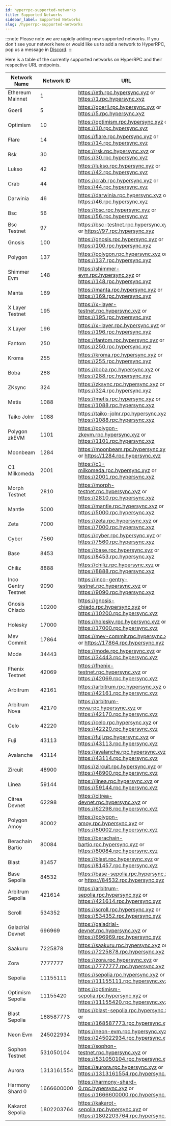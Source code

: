 ```yaml
---
id: hyperrpc-supported-networks
title: Supported Networks
sidebar_label: Supported Networks
slug: /hyperrpc-supported-networks
---
```


:::note
Please note we are rapidly adding new supported networks. If you don't see your network here or would like us to add a network to HyperRPC, pop us a message in [Discord](https://discord.gg/Q9qt8gZ2fX).
:::

Here is a table of the currently supported networks on HyperRPC and their respective URL endpoints.


| Network Name         | Network ID | URL                                                                                 | Supports Traces |
| -------------------- | ---------- | ----------------------------------------------------------------------------------- | --------------- |
| Ethereum Mainnet     | 1          | https://eth.rpc.hypersync.xyz or https://1.rpc.hypersync.xyz                        | ✔️              |
| Goerli               | 5          | https://goerli.rpc.hypersync.xyz or https://5.rpc.hypersync.xyz                     |                 |
| Optimism             | 10         | https://optimism.rpc.hypersync.xyz or https://10.rpc.hypersync.xyz                  |                 |
| Flare                | 14         | https://flare.rpc.hypersync.xyz or https://14.rpc.hypersync.xyz                     |                 |
| Rsk                  | 30         | https://rsk.rpc.hypersync.xyz or https://30.rpc.hypersync.xyz                       |                 |
| Lukso                | 42         | https://lukso.rpc.hypersync.xyz or https://42.rpc.hypersync.xyz                     |                 |
| Crab                 | 44         | https://crab.rpc.hypersync.xyz or https://44.rpc.hypersync.xyz                      |                 |
| Darwinia             | 46         | https://darwinia.rpc.hypersync.xyz or https://46.rpc.hypersync.xyz                  |                 |
| Bsc                  | 56         | https://bsc.rpc.hypersync.xyz or https://56.rpc.hypersync.xyz                       |                 |
| Bsc Testnet          | 97         | https://bsc-testnet.rpc.hypersync.xyz or https://97.rpc.hypersync.xyz               |                 |
| Gnosis               | 100        | https://gnosis.rpc.hypersync.xyz or https://100.rpc.hypersync.xyz                   | ✔️              |
| Polygon              | 137        | https://polygon.rpc.hypersync.xyz or https://137.rpc.hypersync.xyz                  |                 |
| Shimmer Evm          | 148        | https://shimmer-evm.rpc.hypersync.xyz or https://148.rpc.hypersync.xyz              |                 |
| Manta                | 169        | https://manta.rpc.hypersync.xyz or https://169.rpc.hypersync.xyz                    |                 |
| X Layer Testnet      | 195        | https://x-layer-testnet.rpc.hypersync.xyz or https://195.rpc.hypersync.xyz          |                 |
| X Layer              | 196        | https://x-layer.rpc.hypersync.xyz or https://196.rpc.hypersync.xyz                  |                 |
| Fantom               | 250        | https://fantom.rpc.hypersync.xyz or https://250.rpc.hypersync.xyz                   |                 |
| Kroma                | 255        | https://kroma.rpc.hypersync.xyz or https://255.rpc.hypersync.xyz                    |                 |
| Boba                 | 288        | https://boba.rpc.hypersync.xyz or https://288.rpc.hypersync.xyz                     |                 |
| ZKsync               | 324        | https://zksync.rpc.hypersync.xyz or https://324.rpc.hypersync.xyz                   |                 |
| Metis                | 1088       | https://metis.rpc.hypersync.xyz or https://1088.rpc.hypersync.xyz                   |                 |
| Taiko Jolnr          | 1088       | https://taiko-jolnr.rpc.hypersync.xyz or https://1088.rpc.hypersync.xyz             |                 |
| Polygon zkEVM        | 1101       | https://polygon-zkevm.rpc.hypersync.xyz or https://1101.rpc.hypersync.xyz           |                 |
| Moonbeam             | 1284       | https://moonbeam.rpc.hypersync.xyz or https://1284.rpc.hypersync.xyz                |                 |
| C1 Milkomeda         | 2001       | https://c1-milkomeda.rpc.hypersync.xyz or https://2001.rpc.hypersync.xyz            |                 |
| Morph Testnet        | 2810       | https://morph-testnet.rpc.hypersync.xyz or https://2810.rpc.hypersync.xyz           |                 |
| Mantle               | 5000       | https://mantle.rpc.hypersync.xyz or https://5000.rpc.hypersync.xyz                  |                 |
| Zeta                 | 7000       | https://zeta.rpc.hypersync.xyz or https://7000.rpc.hypersync.xyz                    |                 |
| Cyber                | 7560       | https://cyber.rpc.hypersync.xyz or https://7560.rpc.hypersync.xyz                   |                 |
| Base                 | 8453       | https://base.rpc.hypersync.xyz or https://8453.rpc.hypersync.xyz                    |                 |
| Chiliz               | 8888       | https://chiliz.rpc.hypersync.xyz or https://8888.rpc.hypersync.xyz                  |                 |
| Inco Gentry Testnet  | 9090       | https://inco-gentry-testnet.rpc.hypersync.xyz or https://9090.rpc.hypersync.xyz     |                 |
| Gnosis Chiado        | 10200      | https://gnosis-chiado.rpc.hypersync.xyz or https://10200.rpc.hypersync.xyz          |                 |
| Holesky              | 17000      | https://holesky.rpc.hypersync.xyz or https://17000.rpc.hypersync.xyz                |                 |
| Mev Commit           | 17864      | https://mev-commit.rpc.hypersync.xyz or https://17864.rpc.hypersync.xyz             |                 |
| Mode                 | 34443      | https://mode.rpc.hypersync.xyz or https://34443.rpc.hypersync.xyz                   |                 |
| Fhenix Testnet       | 42069      | https://fhenix-testnet.rpc.hypersync.xyz or https://42069.rpc.hypersync.xyz         |                 |
| Arbitrum             | 42161      | https://arbitrum.rpc.hypersync.xyz or https://42161.rpc.hypersync.xyz               |                 |
| Arbitrum Nova        | 42170      | https://arbitrum-nova.rpc.hypersync.xyz or https://42170.rpc.hypersync.xyz          |                 |
| Celo                 | 42220      | https://celo.rpc.hypersync.xyz or https://42220.rpc.hypersync.xyz                   |                 |
| Fuji                 | 43113      | https://fuji.rpc.hypersync.xyz or https://43113.rpc.hypersync.xyz                   |                 |
| Avalanche            | 43114      | https://avalanche.rpc.hypersync.xyz or https://43114.rpc.hypersync.xyz              |                 |
| Zircuit              | 48900      | https://zircuit.rpc.hypersync.xyz or https://48900.rpc.hypersync.xyz                |                 |
| Linea                | 59144      | https://linea.rpc.hypersync.xyz or https://59144.rpc.hypersync.xyz                  |                 |
| Citrea Devnet        | 62298      | https://citrea-devnet.rpc.hypersync.xyz or https://62298.rpc.hypersync.xyz          |                 |
| Polygon Amoy         | 80002      | https://polygon-amoy.rpc.hypersync.xyz or https://80002.rpc.hypersync.xyz           |                 |
| Berachain Bartio     | 80084      | https://berachain-bartio.rpc.hypersync.xyz or https://80084.rpc.hypersync.xyz       |                 |
| Blast                | 81457      | https://blast.rpc.hypersync.xyz or https://81457.rpc.hypersync.xyz                  |                 |
| Base Sepolia         | 84532      | https://base-sepolia.rpc.hypersync.xyz or https://84532.rpc.hypersync.xyz           |                 |
| Arbitrum Sepolia     | 421614     | https://arbitrum-sepolia.rpc.hypersync.xyz or https://421614.rpc.hypersync.xyz      |                 |
| Scroll               | 534352     | https://scroll.rpc.hypersync.xyz or https://534352.rpc.hypersync.xyz                |                 |
| Galadrial Devnet     | 696969     | https://galadrial-devnet.rpc.hypersync.xyz or https://696969.rpc.hypersync.xyz      |                 |
| Saakuru              | 7225878    | https://saakuru.rpc.hypersync.xyz or https://7225878.rpc.hypersync.xyz              |                 |
| Zora                 | 7777777    | https://zora.rpc.hypersync.xyz or https://7777777.rpc.hypersync.xyz                 |                 |
| Sepolia              | 11155111   | https://sepolia.rpc.hypersync.xyz or https://11155111.rpc.hypersync.xyz             |                 |
| Optimism Sepolia     | 11155420   | https://optimism-sepolia.rpc.hypersync.xyz or https://11155420.rpc.hypersync.xyz    |                 |
| Blast Sepolia        | 168587773  | https://blast-sepolia.rpc.hypersync.xyz or https://168587773.rpc.hypersync.xyz      |                 |
| Neon Evm             | 245022934  | https://neon-evm.rpc.hypersync.xyz or https://245022934.rpc.hypersync.xyz           |                 |
| Sophon Testnet       | 531050104  | https://sophon-testnet.rpc.hypersync.xyz or https://531050104.rpc.hypersync.xyz     |                 |
| Aurora               | 1313161554 | https://aurora.rpc.hypersync.xyz or https://1313161554.rpc.hypersync.xyz            |                 |
| Harmony Shard 0      | 1666600000 | https://harmony-shard-0.rpc.hypersync.xyz or https://1666600000.rpc.hypersync.xyz   |                 |
| Kakarot Sepolia      | 1802203764 | https://kakarot-sepolia.rpc.hypersync.xyz or https://1802203764.rpc.hypersync.xyz   |                 |

